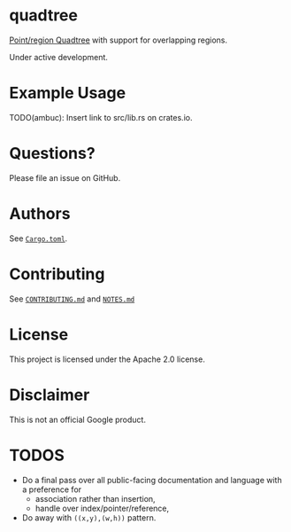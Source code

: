 # quadtree

[Point/region Quadtree](https://en.wikipedia.org/wiki/Quadtree) with support for 
overlapping regions.

Under active development.

# Example Usage

TODO(ambuc): Insert link to src/lib.rs on crates.io.

# Questions?

Please file an issue on GitHub.

# Authors

See [`Cargo.toml`](Cargo.toml).

# Contributing

See [`CONTRIBUTING.md`](CONTRIBUTING.md) and [`NOTES.md`](NOTES.md)

# License

This project is licensed under the Apache 2.0 license.

# Disclaimer

This is not an official Google product. 

# TODOS
 - Do a final pass over all public-facing documentation and language with a
   preference for 
    - association rather than insertion,
    - handle over index/pointer/reference,
 - Do away with `((x,y),(w,h))` pattern.
